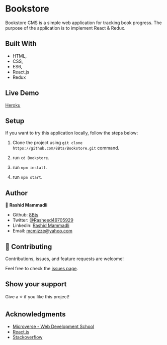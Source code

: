 # Bookstore

Bookstore CMS is a simple web application for tracking book progress. The purpose of the application is to implement React & Redux.


## Built With

- HTML,
- CSS,
- ES6,
- React.js
- Redux

## Live Demo

[Heroku](https://book-store-8bts.herokuapp.com)

## Setup

  If you want to try this application locally, follow the steps below:

  1. Clone the project using `git clone https://github.com/8Bts/Bookstore.git` command.

  2. run `cd Bookstore`.

  3. run `npm install`.

  4. run `npm start`.

## Author

👤 **Rashid Mammadli**

- Github: [8Bts](https://github.com/8Bts)
- Twitter: [@Rasheed49705929](https://twitter.com/Rasheed49705929)
- Linkedin: [Rashid Mammadli](https://www.linkedin.com/in/rashidmammadli/)
- Email: mcmizze@yahoo.com


## 🤝 Contributing

Contributions, issues, and feature requests are welcome!

Feel free to check the <a href="https://github.com/8Bts/Bookstore.git/issues" target="_blank">issues page</a>.

## Show your support

Give a ⭐️ if you like this project!

## Acknowledgments

- [Microverse - Web Development School](https://www.microverse.org/)
- <a href="https://reactjs.org/" target="_blank">React.js</a> 
- <a href="https://www.stackoverflow.com/" target="_blank">Stackoverflow</a>